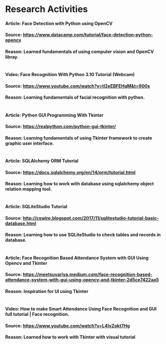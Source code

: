 # Research Activities

#### Article: Face Detection with Python using OpenCV
#### Source: https://www.datacamp.com/tutorial/face-detection-python-opencv
#### Reason: Learned fundamentals of using computer vision and OpenCV libray.
#
#### Video: Face Recognition With Python 3.10 Tutorial (Webcam)
#### Source: https://www.youtube.com/watch?v=tl2eEBFEHqM&t=900s
#### Reason: Learning fundamentals of facial recognition with python.
#
#### Article: Python GUI Programming With Tkinter
#### Source: https://realpython.com/python-gui-tkinter/
#### Reason: Learning fundamentals of using Tkinter framework to create graphic user interface.
#
#### Article: SQLAlchemy ORM Tutorial
#### Source: https://docs.sqlalchemy.org/en/14/orm/tutorial.html
#### Reason: Learning how to work with database using sqlalchemy object relation mapping tool.
#
#### Article: SQLiteStudio Tutorial
#### Source: http://cswire.blogspot.com/2017/11/sqlitestudio-tutorial-basic-database.html
#### Reason: Learning how to use SQLiteStudio to check tables and records in database.
#
#### Article: Face Recognition Based Attendance System with GUI Using Opencv and Tkinter
#### Source: https://meetsuvariya.medium.com/face-recognition-based-attendance-system-with-gui-using-opencv-and-tkinter-2d5ce7422aa5
#### Reason: Inspiration for UI using Tkinter
#
#### Video: How to make Smart Attendance Using Face Recognition and GUI full tutorial | Face recognition.
#### Source: https://www.youtube.com/watch?v=L4IvZokt7Hg
#### Reason: Learned how to work with Tkinter with visual tutorial

